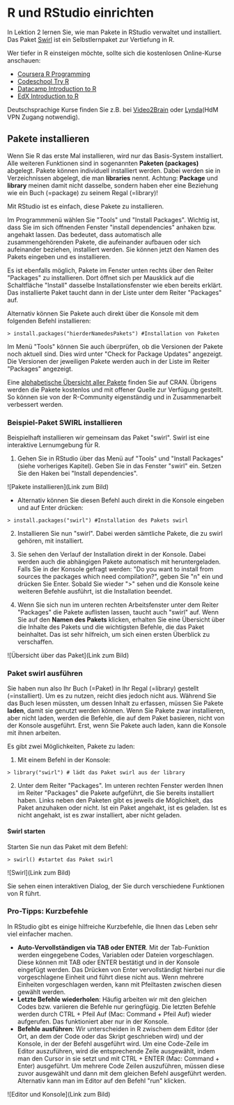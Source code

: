 # R und RStudio einrichten
In Lektion 2 lernen Sie, wie man Pakete in RStudio verwaltet und installiert. Das Paket [Swirl](http://swirlstats.com/) ist ein Selbstlernpaket zur Vertiefung in R.

Wer tiefer in R einsteigen möchte, sollte sich die kostenlosen Online-Kurse anschauen:

+ [Coursera R Programming](https://www.coursera.org/learn/r-programming#syllabus)
+ [Codeschool Try R](http://tryr.codeschool.com/)
+ [Datacamp Introduction to R](https://www.datacamp.com/courses/free-introduction-to-r)
+ [EdX Introduction to R](https://www.edx.org/course/introduction-to-r-for-data-science)

Deutschsprachige Kurse finden Sie z.B. bei [Video2Brain](https://www.video2brain.com/de/videotraining/r-und-rstudio-grundkurs) oder [Lynda](https://www.lynda.com/R-tutorials/Up-Running-R/120612-2.html?srchtrk=index%3a4%0alinktypeid%3a2%0aq%3aR%0apage%3a1%0as%3arelevance%0asa%3atrue%0aproducttypeid%3a2)(HdM VPN Zugang notwendig). 
## Pakete installieren
Wenn Sie R das erste Mal installieren, wird nur das Basis-System installiert. Alle weiteren Funktionen sind in sogenannten **Paketen (packages)** abgelegt. Pakete können individuell installiert werden. Dabei werden sie in Verzeichnissen abgelegt, die man **libraries** nennt. Achtung: **Package** und **library** meinen damit nicht dasselbe, sondern haben eher eine Beziehung wie ein Buch (=package) zu seinem Regal (=library)!

Mit RStudio ist es einfach, diese Pakete zu installieren.

Im Programmmenü wählen Sie "Tools" und "Install Packages". Wichtig ist, dass Sie im sich öffnenden Fenster "install dependencies" anhaken bzw. angehakt lassen. Das bedeutet, dass automatisch alle zusammengehörenden Pakete, die aufeinander aufbauen oder sich aufeinander beziehen, installiert werden. Sie können jetzt den Namen des Pakets eingeben und es installieren.

Es ist ebenfalls möglich, Pakete im Fenster unten rechts über den Reiter "Packages" zu installieren. Dort öffnet sich per Mausklick auf die Schaltfläche "Install" dasselbe Installationsfenster wie eben bereits erklärt. Das installierte Paket taucht dann in der Liste unter dem Reiter "Packages" auf.

Alternativ können Sie Pakete auch direkt über die Konsole mit dem folgenden Befehl installieren:

`> install.packages("hierderNamedesPakets") #Installation von Paketen`

Im Menü "Tools" können Sie auch überprüfen, ob die Versionen der Pakete noch aktuell sind. Dies wird unter "Check for Package Updates" angezeigt. Die Versionen der jeweiligen Pakete werden auch in der Liste im Reiter "Packages" angezeigt.

Eine [alphabetische Übersicht aller Pakete](https://cran.r-project.org/web/packages/available_packages_by_name.html) finden Sie auf CRAN. Übrigens werden die Pakete kostenlos und mit offener Quelle zur Verfügung gestellt. So können sie von der R-Community eigenständig und in Zusammenarbeit verbessert werden.
### Beispiel-Paket SWIRL installieren
Beispielhaft installieren wir gemeinsam das Paket "swirl". Swirl ist eine interaktive Lernumgebung für R.

1. Gehen Sie in RStudio über das Menü auf "Tools" und "Install Packages" (siehe vorheriges Kapitel). Geben Sie in das Fenster "swirl" ein. Setzen Sie den Haken bei "Install dependencies".

![Pakete installieren](Link zum Bild)

* Alternativ können Sie diesen Befehl auch direkt in die Konsole eingeben und auf Enter drücken:

`> install.packages("swirl") #Installation des Pakets swirl`

2. Installieren Sie nun "swirl". Dabei werden sämtliche Pakete, die zu swirl gehören, mit installiert.

3. Sie sehen den Verlauf der Installation direkt in der Konsole. Dabei werden auch die abhängigen Pakete automatisch mit heruntergeladen. Falls Sie in der Konsole gefragt werden: "Do you want to install from sources the packages which need compilation?", geben Sie "n" ein und drücken Sie Enter. Sobald Sie wieder ">" sehen und die Konsole keine weiteren Befehle ausführt, ist die Installation beendet.

4. Wenn Sie sich nun im unteren rechten Arbeitsfenster unter dem Reiter "Packages" die Pakete auflisten lassen, taucht auch "swirl" auf. Wenn Sie auf den **Namen des Pakets** klicken, erhalten Sie eine Übersicht über die Inhalte des Pakets und die wichtigsten Befehle, die das Paket beinhaltet. Das ist sehr hilfreich, um sich einen ersten Überblick zu verschaffen.

![Übersicht über das Paket](Link zum Bild)
### Paket swirl ausführen
Sie haben nun also Ihr Buch (=Paket) in Ihr Regal (=library) gestellt (=installiert). Um es zu nutzen, reicht dies jedoch nicht aus. Während Sie das Buch lesen müssten, um dessen Inhalt zu erfassen, müssen Sie Pakete **laden**, damit sie genutzt werden können. Wenn Sie Pakete zwar installieren, aber nicht laden, werden die Befehle, die auf dem Paket basieren, nicht von der Konsole ausgeführt. Erst, wenn Sie Pakete auch laden, kann die Konsole mit ihnen arbeiten.

Es gibt zwei Möglichkeiten, Pakete zu laden:

1. Mit einem Befehl in der Konsole:

`> library("swirl") # lädt das Paket swirl aus der library`

2. Unter dem Reiter "Packages". Im unteren rechten Fenster werden Ihnen im Reiter "Packages" die Pakete aufgeführt, die Sie bereits installiert haben. Links neben den Paketen gibt es jeweils die Möglichkeit, das Paket anzuhaken oder nicht. Ist ein Paket angehakt, ist es geladen. Ist es nicht angehakt, ist es zwar installiert, aber nicht geladen.
#### Swirl starten
Starten Sie nun das Paket mit dem Befehl:

`> swirl() #startet das Paket swirl`

![Swirl](Link zum Bild)

Sie sehen einen interaktiven Dialog, der Sie durch verschiedene Funktionen von R führt.
### Pro-Tipps: Kurzbefehle
In RStudio gibt es einige hilfreiche Kurzbefehle, die Ihnen das Leben sehr viel einfacher machen.

* **Auto-Vervollständigen via TAB oder ENTER**. Mit der Tab-Funktion werden eingegebene Codes, Variablen oder Dateien vorgeschlagen. Diese können mit TAB oder ENTER bestätigt und in der Konsole eingefügt werden. Das Drücken von Enter vervollständigt hierbei nur die vorgeschlagene Einheit und führt diese nicht aus. Wenn mehrere Einheiten vorgeschlagen werden, kann mit Pfeiltasten zwischen diesen gewählt werden.
* **Letzte Befehle wiederholen**: Häufig arbeiten wir mit den gleichen Codes bzw. variieren die Befehle nur geringfügig. Die letzten Befehle werden durch CTRL + Pfeil Auf (Mac: Command + Pfeil Auf) wieder aufgerufen. Das funktioniert aber nur in der Konsole.
* **Befehle ausführen**: Wir unterscheiden in R zwischem dem Editor (der Ort, an dem der Code oder das Skript geschrieben wird) und der Konsole, in der der Befehl ausgeführt wird. Um eine Code-Zeile im Editor auszuführen, wird die entsprechende Zeile ausgewählt, indem man den Cursor in sie setzt und mit CTRL + ENTER (Mac: Command + Enter) ausgeführt. Um mehrere Code Zeilen auszuführen, müssen diese zuvor ausgewählt und dann mit dem gleichen Befehl ausgeführt werden. Alternativ kann man im Editor auf den Befehl "run" klicken.

![Editor und Konsole](Link zum Bild)
